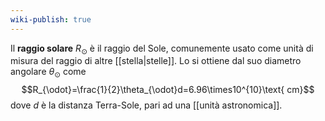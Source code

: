 ```yaml
---
wiki-publish: true
---
```

Il **raggio solare** $R_{\odot}$ è il raggio del Sole, comunemente usato come unità di misura del raggio di altre [[stella|stelle]]. Lo si ottiene dal suo diametro angolare $\theta_{\odot}$ come
$$R_{\odot}=\frac{1}{2}\theta_{\odot}d=6.96\times10^{10}\text{ cm}$$
dove $d$ è la distanza Terra-Sole, pari ad una [[unità astronomica]].